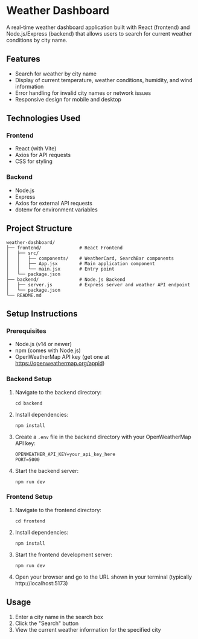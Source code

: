 # Weather Dashboard

A real-time weather dashboard application built with React (frontend) and Node.js/Express (backend) that allows users to search for current weather conditions by city name.

## Features

- Search for weather by city name
- Display of current temperature, weather conditions, humidity, and wind information
- Error handling for invalid city names or network issues
- Responsive design for mobile and desktop

## Technologies Used

### Frontend
- React (with Vite)
- Axios for API requests
- CSS for styling

### Backend
- Node.js
- Express
- Axios for external API requests
- dotenv for environment variables

## Project Structure

```
weather-dashboard/
├── frontend/              # React Frontend
│   ├── src/
│   │   ├── components/    # WeatherCard, SearchBar components
│   │   ├── App.jsx        # Main application component
│   │   └── main.jsx       # Entry point
│   └── package.json
├── backend/               # Node.js Backend
│   ├── server.js          # Express server and weather API endpoint
│   └── package.json
└── README.md
```

## Setup Instructions

### Prerequisites

- Node.js (v14 or newer)
- npm (comes with Node.js)
- OpenWeatherMap API key (get one at https://openweathermap.org/appid)

### Backend Setup

1. Navigate to the backend directory:
   ```
   cd backend
   ```

2. Install dependencies:
   ```
   npm install
   ```

3. Create a `.env` file in the backend directory with your OpenWeatherMap API key:
   ```
   OPENWEATHER_API_KEY=your_api_key_here
   PORT=5000
   ```

4. Start the backend server:
   ```
   npm run dev
   ```

### Frontend Setup

1. Navigate to the frontend directory:
   ```
   cd frontend
   ```

2. Install dependencies:
   ```
   npm install
   ```

3. Start the frontend development server:
   ```
   npm run dev
   ```

4. Open your browser and go to the URL shown in your terminal (typically http://localhost:5173)

## Usage

1. Enter a city name in the search box
2. Click the "Search" button
3. View the current weather information for the specified city

